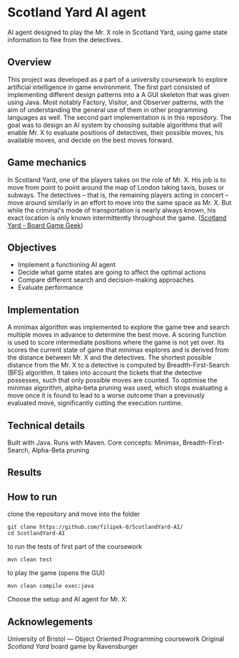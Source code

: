# Scotland Yard AI agent

AI agent designed to play the Mr. X role in Scotland Yard, using game state information to flee from the detectives.

## Overview
This project was developed as a part of a university coursework to explore artificial intelligence in game environment. The first part consisted of implementing different design patterns into a A GUI skeleton that was given using Java. Most notably Factory, Visitor, 
and Observer patterns, with the aim of understanding the general use of them in other programming languages as well. The second part implementation is in this repository. The goal was to design an AI system by choosing suitable algorithms that will enable 
Mr. X to evaluate positions of detectives, their possible moves, his available moves, and decide on the best moves forward.

## Game mechanics
In Scotland Yard, one of the players takes on the role of Mr. X. His job is to move from point to point around the map of London taking taxis, buses or subways. The detectives – that is, the remaining players acting in concert – move around similarly 
in an effort to move into the same space as Mr. X. But while the criminal's mode of transportation is nearly always known, his exact location is only known intermittently throughout the game. ([Scotland Yard - Board Game Geek](https://boardgamegeek.com/boardgame/438/scotland-yard))

## Objectives
- Implement a functioning AI agent
- Decide what game states are going to affect the optimal actions
- Compare different search and decision-making approaches
- Evaluate performance

## Implementation
A minimax algorithm was implemented to explore the game tree and search multiple moves in advance to determine the best move.
A scoring function is used to score intermediate positions where the game is not yet over. 
Its scores the current state of game that minimax explores and is derived from the distance between Mr. X and the detectives. 
The shortest possible distance from the Mr. X to a detective is computed by Breadth-First-Search (BFS) algorithm. It takes
into account the tickets that the detective possesses, such that only possible moves are counted. 
To optimise the minimax algorithm, alpha-beta pruning was used, which stops evaluating a move once it is found to lead 
to a worse outcome than a previously evaluated move, significantly cutting the execution runtime. 

## Technical details
Built with Java.
Runs with Maven.
Core concepts: Minimax, Breadth-First-Search, Alpha-Beta pruning

## Results

## How to run
clone the repository and move into the folder
```
git clone https://github.com/filipek-0/ScotlandYard-AI/
cd ScotlandYard-AI
```
to run the tests of first part of the coursework
```
mvn clean test
```
to play the game (opens the GUI)
```
mvn clean compile exec:java
```
Choose the setup and AI agent for Mr. X:

## Acknowlegements
University of Bristol — Object Oriented Programming coursework
Original *Scotland Yard* board game by Ravensburger
